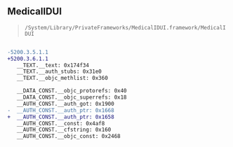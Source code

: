 ## MedicalIDUI

> `/System/Library/PrivateFrameworks/MedicalIDUI.framework/MedicalIDUI`

```diff

-5200.3.5.1.1
+5200.3.6.1.1
   __TEXT.__text: 0x174f34
   __TEXT.__auth_stubs: 0x31e0
   __TEXT.__objc_methlist: 0x360

   __DATA_CONST.__objc_protorefs: 0x40
   __DATA_CONST.__objc_superrefs: 0x18
   __AUTH_CONST.__auth_got: 0x1900
-  __AUTH_CONST.__auth_ptr: 0x1668
+  __AUTH_CONST.__auth_ptr: 0x1658
   __AUTH_CONST.__const: 0x4af8
   __AUTH_CONST.__cfstring: 0x160
   __AUTH_CONST.__objc_const: 0x2468

```
